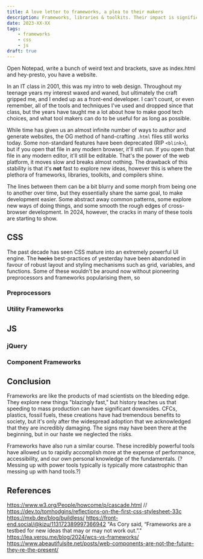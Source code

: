 ```yaml
---
title: A love letter to frameworks, a plea to their makers
description: Frameworks, libraries & toolkits. Their impact is significant, but are they always a force for good?
date: 2023-XX-XX
tags:
    - frameworks
    - css
    - js
draft: true
---
```

Open Notepad, write a bunch of weird text and brackets, save as index.html and hey-presto, you have a website.

In an IT class in 2001, this was my intro to web design. Throughout my teenage years my interest waxed and waned, but ultimately the craft gripped me, and I ended up as a front-end developer. I can't count, or even remember, all of the tools and techniques I've used and dropped since that class, but the years have taught me a lot about how to make good tech choices, and what tool makers can do to be useful for as long as possible.

While time has given us an almost infinite number of ways to author and generate websites, the OG method of hand-crafting `.html` files still works today. Some non-standard features have been deprecated (RIP `<blink>`), but if you open that file in any modern browser, it'll still run. If you open that file in any modern editor, it'll still be editable. That's the power of the web platform, it moves slow and breaks almost nothing. The drawback of this stability is that it's **not** fast to explore new ideas, however this is where the plethora of frameworks, libraries, toolkits, and compilers shine.

The lines between them can be a bit blurry and some morph from being one to another over time, but they essentially share the same goal, to make development easier. Some abstract away common patterns, some explore new ways of doing things, and some smooth the rough edges of cross-browser development. In 2024, however, the cracks in many of these tools are starting to show.

## CSS

The past decade has seen CSS mature into an extremely powerful UI engine. The ~~hacks~~ best-practices of yesterday have been abandoned in favour of robust layout and styling mechanisms such as grid, variables, and functions. Some of these wouldn't be around now without pioneering preprocessors and frameworks popularising them, so

### Preprocessors

### Utility Frameworks

## JS

### jQuery

### Component Frameworks

## Conclusion
Frameworks are like the products of mad scientists on the bleeding edge. They explore new things "blazingly fast," but history teaches us that speeding to mass production can have significant downsides. CFCs, plastics, fossil fuels, these creations have had tremendous benefits to society, but it's only after the widespread adoption that we acknowledged that they are incredibly damaging. The signs may have been there at the beginning, but in our haste we neglected the risks.

Frameworks have also run a similar course. These incredibly powerful tools have allowed us to rapidly accomplish more at the expense of performance, accessibility, and our own personal knowledge of the fundamentals. (?Messing up with power tools typically is typically more catastrophic than messing up with hand tools.?)

## References
https://www.w3.org/People/howcome/p/cascade.html // https://dev.to/tomhodgins/reflections-on-the-first-css-stylesheet-33c
https://mxb.dev/blog/buildless/
https://front-end.social/@kizu/113172389997366942
"As Cory said, “Frameworks are a testbed for new ideas that may or may not work out.”."
https://lea.verou.me/blog/2024/wcs-vs-frameworks/
https://www.abeautifulsite.net/posts/web-components-are-not-the-future-they-re-the-present/
